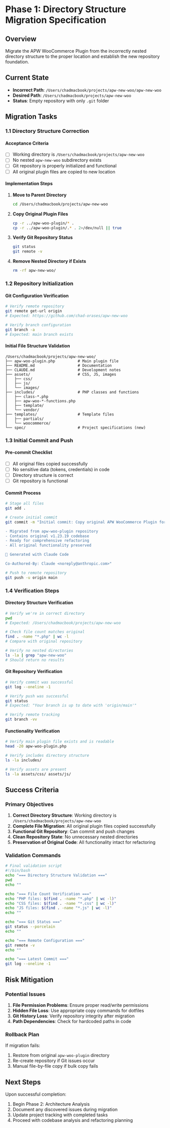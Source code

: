 # Phase 1: Directory Structure Migration Specification

## Overview
Migrate the APW WooCommerce Plugin from the incorrectly nested directory structure to the proper location and establish the new repository foundation.

## Current State
- **Incorrect Path**: `/Users/chadmacbook/projects/apw-new-woo/apw-new-woo`
- **Desired Path**: `/Users/chadmacbook/projects/apw-new-woo`
- **Status**: Empty repository with only `.git` folder

## Migration Tasks

### 1.1 Directory Structure Correction

#### Acceptance Criteria
- [ ] Working directory is `/Users/chadmacbook/projects/apw-new-woo`
- [ ] No nested `apw-new-woo` subdirectory exists
- [ ] Git repository is properly initialized and functional
- [ ] All original plugin files are copied to new location

#### Implementation Steps

1. **Move to Parent Directory**
   ```bash
   cd /Users/chadmacbook/projects/apw-new-woo
   ```

2. **Copy Original Plugin Files**
   ```bash
   cp -r ../apw-woo-plugin/* .
   cp -r ../apw-woo-plugin/.* . 2>/dev/null || true
   ```

3. **Verify Git Repository Status**
   ```bash
   git status
   git remote -v
   ```

4. **Remove Nested Directory if Exists**
   ```bash
   rm -rf apw-new-woo/
   ```

### 1.2 Repository Initialization

#### Git Configuration Verification
```bash
# Verify remote repository
git remote get-url origin
# Expected: https://github.com/chad-orases/apw-new-woo

# Verify branch configuration
git branch -a
# Expected: main branch exists
```

#### Initial File Structure Validation
```
/Users/chadmacbook/projects/apw-new-woo/
├── apw-woo-plugin.php          # Main plugin file
├── README.md                   # Documentation
├── CLAUDE.md                   # Development notes
├── assets/                     # CSS, JS, images
│   ├── css/
│   ├── js/
│   └── images/
├── includes/                   # PHP classes and functions
│   ├── class-*.php
│   ├── apw-woo-*-functions.php
│   ├── template/
│   └── vendor/
├── templates/                  # Template files
│   ├── partials/
│   └── woocommerce/
└── spec/                       # Project specifications (new)
```

### 1.3 Initial Commit and Push

#### Pre-commit Checklist
- [ ] All original files copied successfully
- [ ] No sensitive data (tokens, credentials) in code
- [ ] Directory structure is correct
- [ ] Git repository is functional

#### Commit Process
```bash
# Stage all files
git add .

# Create initial commit
git commit -m "Initial commit: Copy original APW WooCommerce Plugin for refactoring

- Migrated from apw-woo-plugin repository
- Contains original v1.23.19 codebase
- Ready for comprehensive refactoring
- All original functionality preserved

🤖 Generated with Claude Code

Co-Authored-By: Claude <noreply@anthropic.com>"

# Push to remote repository
git push -u origin main
```

### 1.4 Verification Steps

#### Directory Structure Verification
```bash
# Verify we're in correct directory
pwd
# Expected: /Users/chadmacbook/projects/apw-new-woo

# Check file count matches original
find . -name "*.php" | wc -l
# Compare with original repository

# Verify no nested directories
ls -la | grep "apw-new-woo"
# Should return no results
```

#### Git Repository Verification
```bash
# Verify commit was successful
git log --oneline -1

# Verify push was successful
git status
# Expected: "Your branch is up to date with 'origin/main'"

# Verify remote tracking
git branch -vv
```

#### Functionality Verification
```bash
# Verify main plugin file exists and is readable
head -20 apw-woo-plugin.php

# Verify includes directory structure
ls -la includes/

# Verify assets are present
ls -la assets/css/ assets/js/
```

## Success Criteria

### Primary Objectives
1. **Correct Directory Structure**: Working directory is `/Users/chadmacbook/projects/apw-new-woo`
2. **Complete File Migration**: All original plugin files copied successfully
3. **Functional Git Repository**: Can commit and push changes
4. **Clean Repository State**: No unnecessary nested directories
5. **Preservation of Original Code**: All functionality intact for refactoring

### Validation Commands
```bash
# Final validation script
#!/bin/bash
echo "=== Directory Structure Validation ==="
pwd
echo ""

echo "=== File Count Verification ==="
echo "PHP files: $(find . -name "*.php" | wc -l)"
echo "CSS files: $(find . -name "*.css" | wc -l)"
echo "JS files: $(find . -name "*.js" | wc -l)"
echo ""

echo "=== Git Status ==="
git status --porcelain
echo ""

echo "=== Remote Configuration ==="
git remote -v
echo ""

echo "=== Latest Commit ==="
git log --oneline -1
```

## Risk Mitigation

### Potential Issues
1. **File Permission Problems**: Ensure proper read/write permissions
2. **Hidden File Loss**: Use appropriate copy commands for dotfiles
3. **Git History Loss**: Verify repository integrity after migration
4. **Path Dependencies**: Check for hardcoded paths in code

### Rollback Plan
If migration fails:
1. Restore from original `apw-woo-plugin` directory
2. Re-create repository if Git issues occur
3. Manual file-by-file copy if bulk copy fails

## Next Steps
Upon successful completion:
1. Begin Phase 2: Architecture Analysis
2. Document any discovered issues during migration
3. Update project tracking with completed tasks
4. Proceed with codebase analysis and refactoring planning
